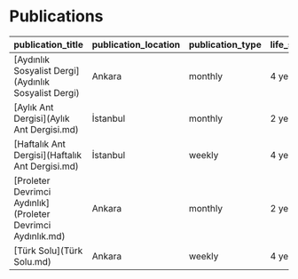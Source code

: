 # Publications

| publication_title                                           | publication_location   | publication_type   | life_span   |   first_year |   last_year |   total_issues |
|:------------------------------------------------------------|:-----------------------|:-------------------|:------------|-------------:|------------:|---------------:|
| [Aydınlık Sosyalist Dergi](Aydınlık Sosyalist Dergi)     | Ankara                 | monthly            | 4 years     |         1968 |        1971 |             29 |
| [Aylık Ant Dergisi](Aylık Ant Dergisi.md)                   | İstanbul               | monthly            | 2 years     |         1970 |        1971 |             13 |
| [Haftalık Ant Dergisi](Haftalık Ant Dergisi.md)             | İstanbul               | weekly             | 4 years     |         1967 |        1970 |            174 |
| [Proleter Devrimci Aydınlık](Proleter Devrimci Aydınlık.md) | Ankara                 | monthly            | 2 years     |         1970 |        1971 |             26 |
| [Türk Solu](Türk Solu.md)                                   | Ankara                 | weekly             | 4 years     |         1967 |        1970 |            126 |
